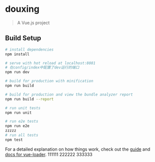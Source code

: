 # douxing

> A Vue.js project

## Build Setup

``` bash
# install dependencies
npm install

# serve with hot reload at localhost:8081
# 在config/index中配置了dev运行的端口
npm run dev

# build for production with minification
npm run build

# build for production and view the bundle analyzer report
npm run build --report

# run unit tests
npm run unit

# run e2e tests
npm run e2e
zzzzz
# run all tests
npm test
```

For a detailed explanation on how things work, check out the [guide](http://vuejs-templates.github.io/webpack/) and [docs for vue-loader](http://vuejs.github.io/vue-loader).
111111
222222
333333
